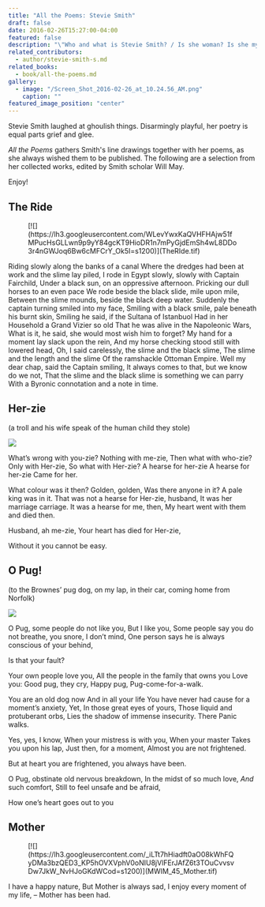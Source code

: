 ```yaml
---
title: "All the Poems: Stevie Smith"
draft: false
date: 2016-02-26T15:27:00-04:00
featured: false
description: "\"Who and what is Stevie Smith? / Is she woman? Is she myth?\" ​–Ogden Nash"
related_contributors:
  - author/stevie-smith-s.md
related_books:
  - book/all-the-poems.md
gallery:
  - image: "/Screen_Shot_2016-02-26_at_10.24.56_AM.png"
    caption: ""
featured_image_position: "center"
---
```


Stevie Smith laughed at ghoulish things. Disarmingly playful, her poetry is equal parts grief and glee.

_All the Poems_ gathers Smith's line drawings together with her poems, as she always wished them to be published. The following are a selection from her collected works, edited by Smith scholar Will May.

Enjoy!

## The Ride

<figure data-type="image">[![](https://lh3.googleusercontent.com/WLevYwxKaQVHFHAjw51fMPucHsGLLwn9p9yY84gcKT9HioDR1n7mPyGjdEmSh4wL8DDo3r4nGWJoq6Bw6cMFCrY_Ok5I=s1200)](TheRIde.tif)</figure>

Riding slowly along the banks of a canal
Where the dredges had been at work and the slime lay piled,
I rode in Egypt slowly, slowly with Captain Fairchild,
Under a black sun, on an oppressive afternoon.
Pricking our dull horses to an even pace
We rode beside the black slide, mile upon mile,
Between the slime mounds, beside the black deep water.
Suddenly the captain turning smiled into my face,
Smiling with a black smile, pale beneath his burnt skin,
Smiling he said, if the Sultana of Istanbuol
Had in her Household a Grand Vizier so old
That he was alive in the Napoleonic Wars,
What is it, he said, she would most wish him to forget?
My hand for a moment lay slack upon the rein,
And my horse checking stood still with lowered head,
Oh, I said carelessly, the slime and the black slime,
The slime and the length and the slime
Of the ramshackle Ottoman Empire.
Well my dear chap, said the Captain smiling,
It always comes to that, but we know do we not,
That the slime and the black slime is something we can parry
With a Byronic connotation and a note in time.

## Her-zie
(a troll and his wife speak of the human child they stole)

[![](https://lh3.googleusercontent.com/7zk8LsbnSx4F_j6J9RWcMaY4YJRGzN7de7qHJlikxo3tYZTyD8DAOT8OQQtfBWaFGSypzlC-7p3QFuQF5larGGJFHxwhpA=s1200)](SCORPION.30.tif)

What’s wrong with you-­zie?
Nothing with me­-zie,
Then what with who-­zie?
Only with Her­-zie,
So what with Her­-zie?
A hearse for her-­zie
A hearse for her-­zie
Came for her.

What colour was it then?
Golden, golden,
Was there anyone in it?
A pale king was in it.
That was not a hearse for Her­-zie, husband,
It was her marriage carriage.
It was a hearse for me, then,
My heart went with them and died then.

Husband, ah me­-zie,
Your heart has died for Her­-zie,

Without it you cannot be easy.

## O Pug!
(to the Brownes’ pug dog, on my lap, in their car,
coming home from Norfolk)

[![](https://lh3.googleusercontent.com/xk2_wt8ayzpg88ZftYYvoMr8csBI4Y6BV1VLZ_hXW5Pt0gkVzqqjzH7AtJUaj0450_s0wU_tHMNhNGsjGYoC47rEReTk1A=s1200)](SCORPION.37.tif)

O Pug, some people do not like you,
But I like you,
Some people say you do not breathe, you snore,
I don’t mind,
One person says he is always conscious of your behind,

Is that your fault?

Your own people love you,
All the people in the family that owns you
Love you: Good pug, they cry, Happy pug,
Pug­-come-­for-­a-­walk.

You are an old dog now
And in all your life
You have never had cause for a moment’s anxiety,
Yet,
In those great eyes of yours,
Those liquid and protuberant orbs,
Lies the shadow of immense insecurity. There
Panic walks.

Yes, yes, I know,
When your mistress is with you,
When your master
Takes you upon his lap,
Just then, for a moment,
Almost you are not frightened.

But at heart you are frightened, you always have been.

O Pug, obstinate old nervous breakdown,
In the midst of so much love,
_And_ such comfort,
Still to feel unsafe and be afraid,

How one’s heart goes out to you

## Mother[](MWIM_45_Mother.tif)

<figure data-type="image">[![](https://lh3.googleusercontent.com/_iLTt7hHiadft0aO08kWhFQyDMa3bzQED3_KP5hOVXVphV0oNIU8jVlFErJAfZ6t3TOuCvvsvDw7JkW_NvHJoGKdWCod=s1200)](MWIM_45_Mother.tif)</figure>

I have a happy nature,
But Mother is always sad,
I enjoy every moment of my life,
– Mother has been had.
